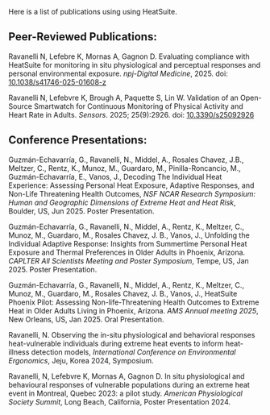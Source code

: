 Here is a list of publications using using HeatSuite.

## Peer-Reviewed Publications:

Ravanelli N, Lefebre K, Mornas A, Gagnon D. Evaluating compliance with HeatSuite for monitoring in situ physiological and perceptual responses and personal environmental exposure. *npj-Digital Medicine*, 2025. doi: [10.1038/s41746-025-01608-z](https://doi.org/10.1038/s41746-025-01608-z)

Ravanelli N, Lefebvre K, Brough A, Paquette S, Lin W. Validation of an Open-Source Smartwatch for Continuous Monitoring of Physical Activity and Heart Rate in Adults. *Sensors*. 2025; 25(9):2926. doi: [10.3390/s25092926](https://doi.org/10.3390/s25092926)

## Conference Presentations:

Guzmán-Echavarría, G.,  Ravanelli, N., Middel, A., Rosales Chavez, J.B.,  Meltzer, C.,  Rentz, K., Munoz, M., Guardaro, M., Pinilla-Roncancio, M., Guzmán-Echavarría, E., Vanos, J., Decoding The Individual Heat Experience: Assessing Personal Heat Exposure, Adaptive Responses, and Non-Life Threatening Health Outcomes, *NSF NCAR Research Symposium: Human and Geographic Dimensions of Extreme Heat and Heat Risk*, Boulder, US, Jun 2025. Poster Presentation.

Guzmán-Echavarría, G.,  Ravanelli, N., Middel, A., Rentz, K., Meltzer, C., Munoz, M., Guardaro, M., Rosales Chavez, J. B., Vanos, J., Unfolding the Individual Adaptive Response: Insights from Summertime Personal Heat Exposure and Thermal Preferences in Older Adults in Phoenix, Arizona. *CAPLTER  All Scientists Meeting and Poster Symposium*, Tempe, US, Jan 2025. Poster Presentation.

Guzmán-Echavarría, G.,  Ravanelli, N., Middel, A., Rentz, K., Meltzer, C., Munoz, M., Guardaro, M., Rosales Chavez, J. B., Vanos, J., HeatSuite Phoenix Pilot: Assessing Non-life-Threatening Health Outcomes to Extreme Heat in Older Adults Living in Phoenix, Arizona. *AMS Annual meeting 2025*, New Orleans, US, Jan 2025. Oral Presentation.

Ravanelli, N. Observing the in-situ physiological and behavioral responses heat-vulnerable individuals during extreme heat events to inform heat-illness detection models, *International Conference on Environmental Ergonomics*, Jeju, Korea 2024, Symposium.

Ravanelli, N, Lefebvre K, Mornas A, Gagnon D. In situ physiological and behavioural responses of vulnerable populations during an extreme heat event in Montreal, Quebec 2023: a pilot study. *American Physiological Society Summit*, Long Beach, California, Poster Presentation 2024.

